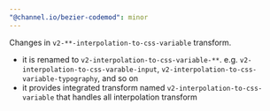```yaml
---
"@channel.io/bezier-codemod": minor
---
```


Changes in `v2-**-interpolation-to-css-variable` transform.

- it is renamed to `v2-interpolation-to-css-variable-**`. e.g. `v2-interpolation-to-css-varable-input`, `v2-interpolation-to-css-variable-typography`, and so on
- it provides integrated transform named `v2-interpolation-to-css-variable` that handles all interpolation transform
